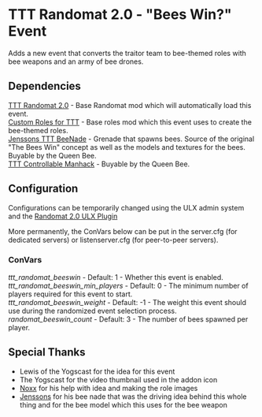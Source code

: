 # TTT Randomat 2.0 - "Bees Win?" Event
Adds a new event that converts the traitor team to bee-themed roles with bee weapons and an army of bee drones.

## Dependencies
[TTT Randomat 2.0](https://steamcommunity.com/sharedfiles/filedetails/?id=2055805086) - Base Randomat mod which will automatically load this event.\
[Custom Roles for TTT](https://steamcommunity.com/sharedfiles/filedetails/?id=2421039084) - Base roles mod which this event uses to create the bee-themed roles.\
[Jenssons TTT BeeNade](https://steamcommunity.com/workshop/filedetails/?id=913310851) - Grenade that spawns bees. Source of the original "The Bees Win" concept as well as the models and textures for the bees. Buyable by the Queen Bee.\
[TTT Controllable Manhack](https://steamcommunity.com/workshop/filedetails/?id=1377883019) - Buyable by the Queen Bee.

## Configuration
Configurations can be temporarily changed using the ULX admin system and the [Randomat 2.0 ULX Plugin](https://steamcommunity.com/sharedfiles/filedetails/?id=2096758509)

More permanently, the ConVars below can be put in the server.cfg (for dedicated servers) or listenserver.cfg (for peer-to-peer servers).

### ConVars
_ttt_randomat_beeswin_ - Default: 1 - Whether this event is enabled.\
_ttt_randomat_beeswin_min_players_ - Default: 0 - The minimum number of players required for this event to start.\
_ttt_randomat_beeswin_weight_ - Default: -1 - The weight this event should use during the randomized event selection process.\
_randomat_beeswin_count_ - Default: 3 - The number of bees spawned per player.

## Special Thanks
* Lewis of the Yogscast for the idea for this event
* The Yogscast for the video thumbnail used in the addon icon
* [Noxx](https://steamcommunity.com/id/noxxflame/) for his help with idea and making the role images
* [Jenssons](https://steamcommunity.com/profiles/76561198044525091) for his bee nade that was the driving idea behind this whole thing and for the bee model which this uses for the bee weapon